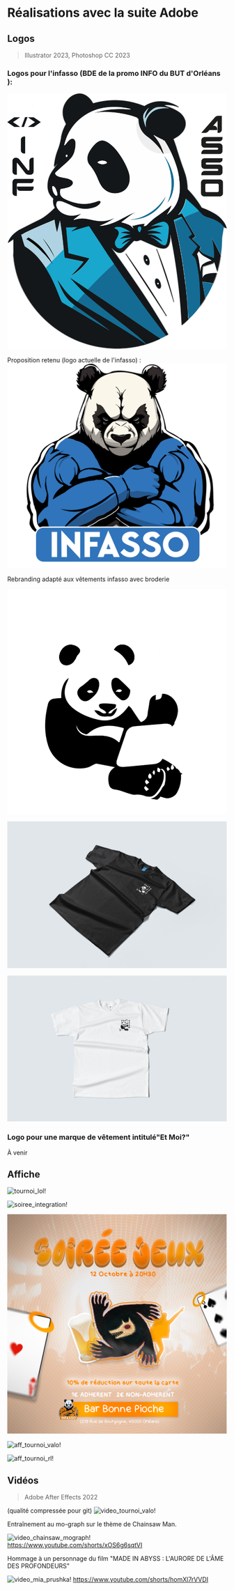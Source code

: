 # Réalisations avec la suite Adobe

## Logos

> Illustrator 2023, Photoshop CC 2023

### Logos pour l'infasso (BDE de la promo INFO du BUT d'Orléans ):

![logo_infasso_v2!](data/panda_logo_business.png)

Proposition retenu (logo actuelle de l'infasso) : 
![logo_infasso_v1!](data/LOGO_INFASSO_2023.png)

Rebranding adapté aux vêtements infasso avec broderie 

![logo_infasso_vetement!](data/BRAND_INFASSO_WHITE.png)

![mockup_1_infasso_vetement!](data/INFASSO_TEES_BLACK.png)

![mockup_1_infasso_vetement!](data/INFASSO_TEES_WHITE.png)


### Logo pour une marque de vêtement intitulé"Et Moi?"

À venir


## Affiche

![tournoi_lol!](data/affiche_t_lol_1.png)

![soiree_integration!](data/affiche_s_inte.png)

![soiree_bonne_pioche!](data/affiche_s_bonnepioche.png)

![aff_tournoi_valo!](data/affiche_t_valo_1.png)

![aff_tournoi_rl!](data/affiche_t_RL)


## Vidéos

>Adobe After Effects 2022

(qualité compressée pour git)
![video_tournoi_valo!](data/video_tournoi_valo.gif)

Entraînement au mo-graph sur le thème de Chainsaw Man.

![video_chainsaw_mograph!](data/chainsaw.gif)
https://www.youtube.com/shorts/xOS6g6sqtVI

Hommage à un personnage du film "MADE IN ABYSS : L'AURORE DE L'ÂME DES PROFONDEURS"

![video_mia_prushka!](data/abyss_bondrewd.gif)
https://www.youtube.com/shorts/homXl7rVVDI



